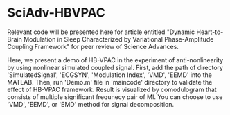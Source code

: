 # SciAdv-HBVPAC
Relevant code will be presented here for article entitled "Dynamic Heart-to-Brain Modulation in Sleep Characterized by Variational Phase-Amplitude Coupling Framework" for peer review of Science Advances.

Here, we present a demo of HB-VPAC in the experiment of anti-nonlinearity by using nonlinear simulated coupled signal. First, add the path of directory 'SimulatedSignal', 'ECGSYN', 'Modulation Index', 'VMD', 'EEMD' into the MATLAB. Then, run 'Demo.m' file in 'maincode' directory to validate the effect of HB-VPAC framework. Result is visualized by comodulogram that consists of multiple significant frequnecy pair of MI. You can choose to use 'VMD', 'EEMD', or 'EMD' method for signal decomposition.
